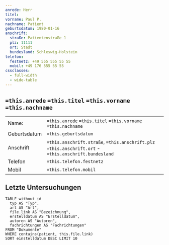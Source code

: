 ```yaml
---
anrede: Herr
titel: 
vorname: Paul P.
nachname: Patient
geburtsdatum: 1980-01-16
anschrift:
  straße: Patientenstraße 1
  plz: 11111
  ort: Stadt
  bundesland: Schleswig-Holstein
telefon:
  festnetz: +49 555 555 55 55
  mobil: +49 176 555 55 55
cssclasses:
  - full-width
  - wide-table
---
```


## `=this.anrede` `=this.titel` `=this.vorname` `=this.nachname`

|              |                                                                                                      | 
| ------------ | ---------------------------------------------------------------------------------------------------- |
| Name:        | `=this.anrede` `=this.titel` `=this.vorname` `=this.nachname`                                        |
| Geburtsdatum | `=this.geburtsdatum`                                                                                 |
| Anschrift    | `=this.anschrift.straße`, `=this.anschrift.plz` `=this.anschrift.ort` - `=this.anschrift.bundesland` |
| Telefon      | `=this.telefon.festnetz`                                                                             |
| Mobil        | `=this.telefon.mobil`                                                                                |

## Letzte Untersuchungen

```dataview
TABLE without id
  typ AS "Typ",
  art AS "Art",
  file.link AS "Bezeichnung",
  erstelldatum AS "Erstelldatum",
  autoren AS "Autoren",
  fachrichtungen AS "Fachrichtungen"
FROM "Dokumente"
WHERE contains(patient, this.file.link)
SORT einstelldatum DESC LIMIT 10
```
